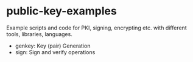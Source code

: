 # public-key-examples
Example scripts and code for PKI, signing, encrypting etc. with different tools, libraries, languages.

- genkey: Key (pair) Generation
- sign: Sign and verify operations


